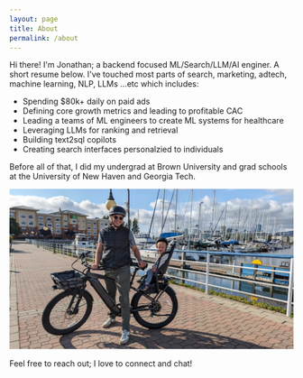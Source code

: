 ```yaml
---
layout: page
title: About
permalink: /about
---
```


Hi there! I'm Jonathan; a backend focused ML/Search/LLM/AI enginer. A short resume below.
I've touched most parts of search, marketing, adtech, machine learning, NLP, LLMs ...etc which includes:
* Spending $80k+ daily on paid ads
* Defining core growth metrics and leading to profitable CAC
* Leading a teams of ML engineers to create ML systems for healthcare
* Leveraging LLMs for ranking and retrieval
* Building text2sql copilots
* Creating search interfaces personalzied to individuals

Before all of that, I did my undergrad at Brown University and grad schools at the University of New Haven and Georgia Tech.

![me_and_luka](assets/img/me_and_luka_bike.jpg)

Feel free to reach out; I love to connect and chat!
